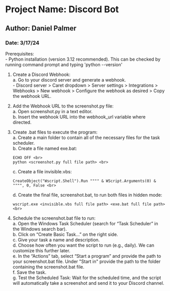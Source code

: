 # Project Name: Discord Bot
## Author: Daniel Palmer
### Date: 3/17/24


Prerequisites: <br>
     - Python installation (version 3.12 recommended). This can be checked by running command prompt and typing 'python --version' <br>

1. Create a Discord Webhook: <br>
    a. Go to your discord server and generate a webhook. <br>
        -  Discord server > Caret dropdown > Server settings > Integrations > Webhooks > New webhook > Configure the webhook as desired > Copy the webhook URL. <br>

2. Add the Webhook URL to the screenshot.py file: <br>
    a. Open screenshot.py in a text editor. <br>
    b. Insert the webhook URL into the webhook_url variable where directed. <br>

3. Create .bat files to execute the program: <br>
    a. Create a main folder to contain all of the necessary files for the task scheduler. <br>
    b. Create a file named exe.bat: <br>
      ```
      ECHO OFF <br>
      python <screenshot.py full file path> <br>
      ```
      c. Create a file invisible.vbs: <br>
      ```
      CreateObject("Wscript.Shell").Run """" & WScript.Arguments(0) & """", 0, False <br>
      ```
      d. Create the final file, screenshot.bat, to run both files in hidden mode:
      ```
      wscript.exe <invisible.vbs full file path> <exe.bat full file path> <br>
      ```

5. Schedule the screenshot.bat file to run: <br>
    a. Open the Windows Task Scheduler (search for “Task Scheduler” in the Windows search bar). <br>
    b. Click on “Create Basic Task…” on the right side. <br>
    c. Give your task a name and description. <br>
    d. Choose how often you want the script to run (e.g., daily). We can customize this further later. <br>
    e. In the “Actions” tab, select “Start a program” and provide the path to your screenshot.bat file. Under "Start in" provide the path to the folder containing the screenshot.bat file. <br>
    f. Save the task. <br>
    g. Test the Scheduled Task: Wait for the scheduled time, and the script will automatically take a screenshot and send it to your Discord channel. <br>
